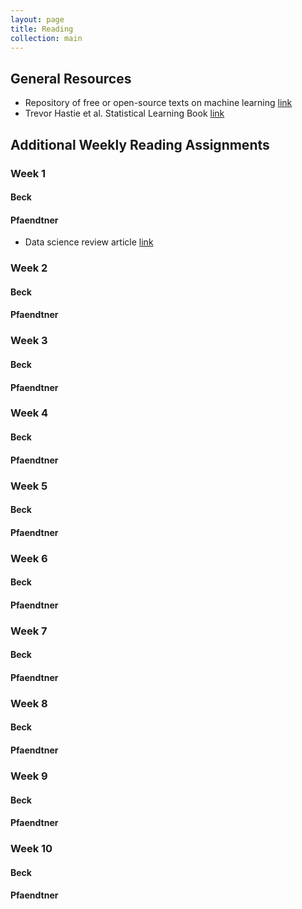```yaml
---
layout: page
title: Reading
collection: main
---
```

## General Resources
* Repository of free or open-source texts on machine learning <a href="https://github.com/josephmisiti/awesome-machine-learning/blob/master/books.md" target="_blank"> link</a>
* Trevor Hastie et al. Statistical Learning Book <a href="http://www-bcf.usc.edu/%7Egareth/ISL/" target="_blank"> link</a>     

	
## Additional Weekly Reading Assignments

### Week 1
#### Beck
#### Pfaendtner
* Data science review article <a href="http://onlinelibrary.wiley.com/doi/10.1002/aic.15192/full" target="_blank">link</a> 

### Week 2
#### Beck  
#### Pfaendtner 

### Week 3
#### Beck  
#### Pfaendtner 

### Week 4
#### Beck  
#### Pfaendtner 

### Week 5
#### Beck  
#### Pfaendtner 

### Week 6
#### Beck  
#### Pfaendtner 

### Week 7
#### Beck  
#### Pfaendtner 

### Week 8
#### Beck  
#### Pfaendtner 

### Week 9
#### Beck  
#### Pfaendtner 

### Week 10
#### Beck  
#### Pfaendtner 


